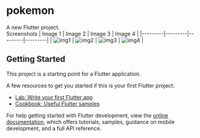 # pokemon

A new Flutter project.<br>
Screenshots
| Image 1 | Image 2 | Image 3 | Image 4 |
|---------|---------|---------|---------|
| ![img1](pokemon/1.png) | ![img2](pokemon/2.png) | ![img3](pokemon/3.png) | ![img4](pokemon/4.png) |



## Getting Started

This project is a starting point for a Flutter application.

A few resources to get you started if this is your first Flutter project:

- [Lab: Write your first Flutter app](https://docs.flutter.dev/get-started/codelab)
- [Cookbook: Useful Flutter samples](https://docs.flutter.dev/cookbook)

For help getting started with Flutter development, view the
[online documentation](https://docs.flutter.dev/), which offers tutorials,
samples, guidance on mobile development, and a full API reference.
